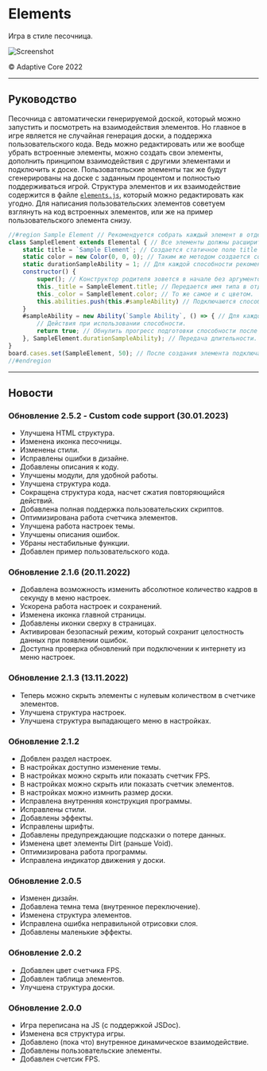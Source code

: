 # Elements  
Игра в стиле песочница.  

![Screenshot](https://imgur.com/S8zsU7U.png)  

© Adaptive Core 2022  
- - -
## Руководство
Песочница с автоматически генерируемой доской, который можно запустить и посмотреть на взаимодействия элементов. Но главное в игре является не случайная генерация доски, а поддержка пользовательского кода. Ведь можно редактировать или же вообще убрать встроенные элементы, можно создать свои элементы, дополнить принципом взаимодействия с другими элементами и подключить к доске. Пользовательские элементы так же будут сгенерированы на доске с заданным процентом и полностью поддерживаться игрой. Структура элементов и их взаимодействие содержится в файле [`elements.js`](./scripts/elements.js), который можно редактировать как угодно. Для написания пользовательских элементов советуем взглянуть на код встроенных элементов, или же на пример пользовательского элемента снизу.
```js
//#region Sample Element // Рекомендуется собрать каждый элемент в отдельный регион.
class SampleElement extends Elemental { // Все элементы должны расширить класс Elemental.
	static title = `Sample Element`; // Создается статичное поле title который хранит в себе название этого типа элементов.
	static color = new Color(0, 0, 0); // Таким же методом создается color хранящий в себе цвет.
	static durationSampleAbility = 1; // Для каждой способности рекомендуется создать отдельную переменную указавшую его длительность подготовки.
	constructor() {
		super(); // Конструктор родителя зовется в начале без аргументов.
		this._title = SampleElement.title; // Передается имя типа в отдельные экземпляры.
		this._color = SampleElement.color; // То же самое и с цветом.
		this.abilities.push(this.#sampleAbility) // Подключаются способности. О них чуть ниже.
	}
	#sampleAbility = new Ability(`Sample Ability`, () => { // Для каждой способности создается приватное поле хранящий его в себе. Для создания способности используется класс Ability.
		// Действия при использовании способности.
		return true; // Обнулить прогресс подготовки способности после его использования? Значение true соответствует обнулению.
	}, SampleElement.durationSampleAbility); // Передача длительности.
}
board.cases.set(SampleElement, 50); // После создания элемента подключается она следующим образом, в котором второй параметр указывает процент появления этого элемента. Стоит учитывать что на результат влияют так же проценты появления остальных элементов.
//#endregion
```
- - -
## Новости
### Обновление 2.5.2 - Custom code support (30.01.2023)
- Улучшена HTML структура.  
- Изменена иконка песочницы.  
- Изменены стили.  
- Исправлены ошибки в дизайне.  
- Добавлены описания к коду.  
- Улучшены модули, для удобной работы.  
- Улучшена структура кода.  
- Сокращена структура кода, насчет сжатия повторяющийся действий.  
- Добавлена полная поддержка пользовательских скриптов.  
- Оптимизирована работа счетчика элементов.  
- Улучшена работа настроек темы.  
- Улучшены описания ошибок.  
- Убраны нестабильные функции.  
- Добавлен пример пользовательского кода.  

### Обновление 2.1.6 (20.11.2022)
- Добавлена возможность изменить абсолютное количество кадров в секунду в меню настроек.  
- Ускорена работа настроек и сохранений.  
- Изменена иконка главной страницы.  
- Добавлены иконки сверху в страницах.  
- Активирован безопасный режим, который сохранит целостность данных при появлении ошибок.  
- Доступна проверка обновлений при подключении к интернету из меню настроек.  

### Обновление 2.1.3 (13.11.2022)
- Теперь можно скрыть элементы с нулевым количеством в счетчике элементов.  
- Улучшена структура настроек.  
- Улучшена структура выпадающего меню в настройках.  

### Обновление 2.1.2
- Добвлен раздел настроек.  
- В настройках доступно изменение темы.  
- В настройках можно скрыть или показать счетчик FPS.  
- В настройках можно скрыть или показать счетчик элементов.  
- В настройках можно измнить размер доски.  
- Исправлена внутренняя конструкция программы.  
- Исправлены стили.  
- Добавлены эффекты.  
- Исправлены шрифты.  
- Добавлены предупреждающие подсказки о потере данных.  
- Изменена цвет элементы Dirt (раньше Void).  
- Оптимизирована работа программы.  
- Исправлена индикатор движения у доски.  

### Обновление 2.0.5
- Изменен дизайн.  
- Добавлена темна тема (внутренное переключение).  
- Изменена структура элементов.  
- Исправлена ошибка неправильной отрисовки слоя.  
- Добавлены маленькие эффекты.  

### Обновление 2.0.2
- Добавлен цвет счетчика FPS.  
- Добавлен таблица элементов.  
- Улучшена структура доски.  

### Обновление 2.0.0  
- Игра переписана на JS (с поддержкой JSDoc).  
- Изменена вся структура игры.  
- Добавлено (пока что) внутренное динамическое взаимодействие.  
- Добавлены пользовательские элементы.  
- Добавлен счетсик FPS.  
